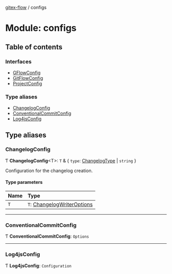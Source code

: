 [gitex-flow](../README.md) / configs

# Module: configs

## Table of contents

### Interfaces

- [GFlowConfig](../interfaces/configs.gflowconfig.md)
- [GitFlowConfig](../interfaces/configs.gitflowconfig.md)
- [ProjectConfig](../interfaces/configs.projectconfig.md)

### Type aliases

- [ChangelogConfig](configs.md#changelogconfig)
- [ConventionalCommitConfig](configs.md#conventionalcommitconfig)
- [Log4jsConfig](configs.md#log4jsconfig)

## Type aliases

### ChangelogConfig

Ƭ **ChangelogConfig**<T\>: `T` & { `type`: [ChangelogType](../enums/changelog.changelogtype.md) \| `string`  }

Configuration for the changelog creation.

#### Type parameters

| Name | Type |
| :------ | :------ |
| `T` | `T`: [ChangelogWriterOptions](../interfaces/changelog.changelogwriteroptions.md) |

___

### ConventionalCommitConfig

Ƭ **ConventionalCommitConfig**: `Options`

___

### Log4jsConfig

Ƭ **Log4jsConfig**: `Configuration`
